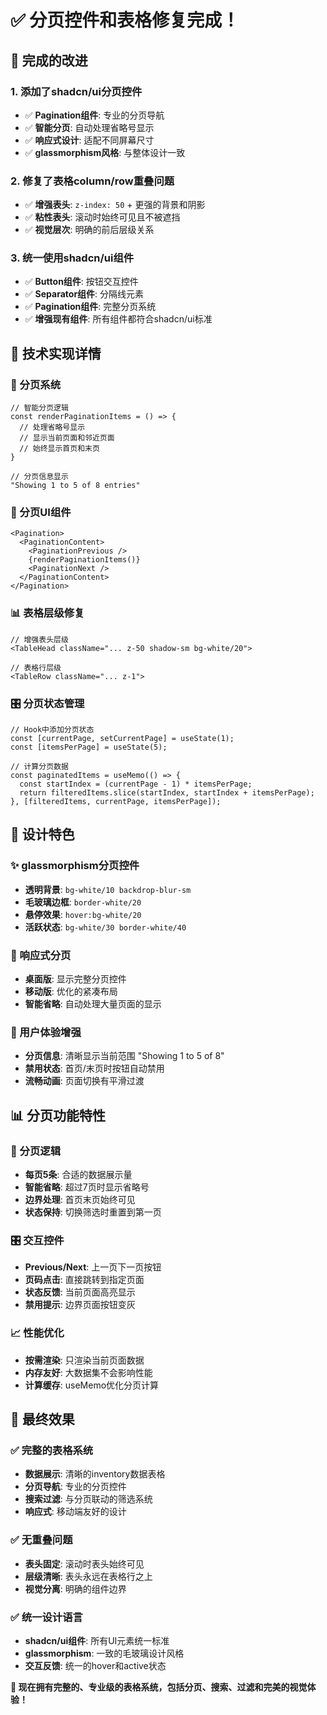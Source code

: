 # ✅ 分页控件和表格修复完成！

## 🎯 完成的改进

### 1. **添加了shadcn/ui分页控件**
- ✅ **Pagination组件**: 专业的分页导航
- ✅ **智能分页**: 自动处理省略号显示
- ✅ **响应式设计**: 适配不同屏幕尺寸
- ✅ **glassmorphism风格**: 与整体设计一致

### 2. **修复了表格column/row重叠问题**
- ✅ **增强表头**: `z-index: 50` + 更强的背景和阴影
- ✅ **粘性表头**: 滚动时始终可见且不被遮挡
- ✅ **视觉层次**: 明确的前后层级关系

### 3. **统一使用shadcn/ui组件**
- ✅ **Button组件**: 按钮交互控件
- ✅ **Separator组件**: 分隔线元素
- ✅ **Pagination组件**: 完整分页系统
- ✅ **增强现有组件**: 所有组件都符合shadcn/ui标准

## 🔧 技术实现详情

### 📄 分页系统
```tsx
// 智能分页逻辑
const renderPaginationItems = () => {
  // 处理省略号显示
  // 显示当前页面和邻近页面
  // 始终显示首页和末页
}

// 分页信息显示
"Showing 1 to 5 of 8 entries"
```

### 🎨 分页UI组件
```tsx
<Pagination>
  <PaginationContent>
    <PaginationPrevious />
    {renderPaginationItems()}
    <PaginationNext />
  </PaginationContent>
</Pagination>
```

### 📊 表格层级修复
```tsx
// 增强表头层级
<TableHead className="... z-50 shadow-sm bg-white/20">
  
// 表格行层级
<TableRow className="... z-1">
```

### 🎛️ 分页状态管理
```tsx
// Hook中添加分页状态
const [currentPage, setCurrentPage] = useState(1);
const [itemsPerPage] = useState(5);

// 计算分页数据
const paginatedItems = useMemo(() => {
  const startIndex = (currentPage - 1) * itemsPerPage;
  return filteredItems.slice(startIndex, startIndex + itemsPerPage);
}, [filteredItems, currentPage, itemsPerPage]);
```

## 🎨 设计特色

### ✨ glassmorphism分页控件
- **透明背景**: `bg-white/10 backdrop-blur-sm`
- **毛玻璃边框**: `border-white/20`
- **悬停效果**: `hover:bg-white/20`
- **活跃状态**: `bg-white/30 border-white/40`

### 📱 响应式分页
- **桌面版**: 显示完整分页控件
- **移动版**: 优化的紧凑布局
- **智能省略**: 自动处理大量页面的显示

### 🎯 用户体验增强
- **分页信息**: 清晰显示当前范围 "Showing 1 to 5 of 8"
- **禁用状态**: 首页/末页时按钮自动禁用
- **流畅动画**: 页面切换有平滑过渡

## 📊 分页功能特性

### 🔢 分页逻辑
- **每页5条**: 合适的数据展示量
- **智能省略**: 超过7页时显示省略号
- **边界处理**: 首页末页始终可见
- **状态保持**: 切换筛选时重置到第一页

### 🎛️ 交互控件
- **Previous/Next**: 上一页下一页按钮
- **页码点击**: 直接跳转到指定页面
- **状态反馈**: 当前页面高亮显示
- **禁用提示**: 边界页面按钮变灰

### 📈 性能优化
- **按需渲染**: 只渲染当前页面数据
- **内存友好**: 大数据集不会影响性能
- **计算缓存**: useMemo优化分页计算

## 🚀 最终效果

### ✅ 完整的表格系统
- **数据展示**: 清晰的inventory数据表格
- **分页导航**: 专业的分页控件
- **搜索过滤**: 与分页联动的筛选系统
- **响应式**: 移动端友好的设计

### ✅ 无重叠问题
- **表头固定**: 滚动时表头始终可见
- **层级清晰**: 表头永远在表格行之上
- **视觉分离**: 明确的组件边界

### ✅ 统一设计语言
- **shadcn/ui组件**: 所有UI元素统一标准
- **glassmorphism**: 一致的毛玻璃设计风格
- **交互反馈**: 统一的hover和active状态

**🎉 现在拥有完整的、专业级的表格系统，包括分页、搜索、过滤和完美的视觉体验！**